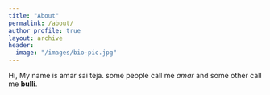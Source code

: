 ```yaml
---
title: "About"
permalink: /about/
author_profile: true
layout: archive
header:
  image: "/images/bio-pic.jpg"
---
```


Hi, My name is amar sai teja. some people call me *amar* and some other call me **bulli**.
